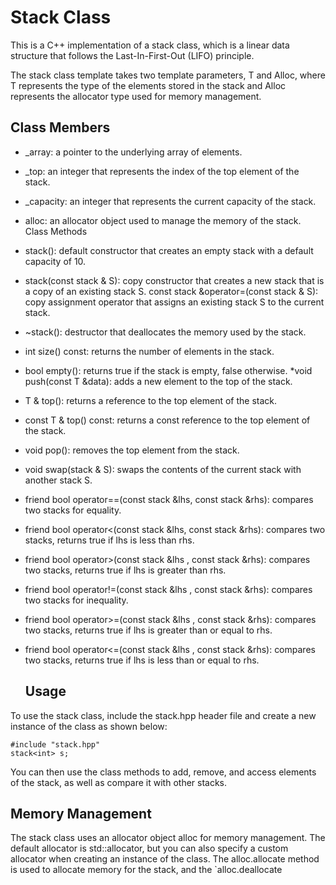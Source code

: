 # Stack Class
This is a C++ implementation of a stack class, which is a linear data structure that follows the Last-In-First-Out (LIFO) principle.

The stack class template takes two template parameters, T and Alloc, where T represents the type of the elements stored in the stack and Alloc represents the allocator type used for memory management.

 ## Class Members
* _array: a pointer to the underlying array of elements.
* _top: an integer that represents the index of the top element of the stack.
* _capacity: an integer that represents the current capacity of the stack.
* alloc: an allocator object used to manage the memory of the stack.
Class Methods
* stack(): default constructor that creates an empty stack with a default capacity of 10.
* stack(const stack & S): copy constructor that creates a new stack that is a copy of an existing stack S.
const stack &operator=(const stack & S): copy assignment operator that assigns an existing stack S to the current stack.
* ~stack(): destructor that deallocates the memory used by the stack.
* int size() const: returns the number of elements in the stack.
* bool empty(): returns true if the stack is empty, false otherwise.
*void push(const T &data): adds a new element to the top of the stack.
* T & top(): returns a reference to the top element of the stack.
* const T & top() const: returns a const reference to the top element of the stack.
* void pop(): removes the top element from the stack.
* void swap(stack & S): swaps the contents of the current stack with another stack S.
* friend bool operator==(const stack<T> &lhs, const stack<T> &rhs): compares two stacks for equality.
* friend bool operator<(const stack<T> &lhs, const stack<T> &rhs): compares two stacks, returns true if lhs is less than rhs.
* friend bool operator>(const stack<T> &lhs , const stack <T> &rhs): compares two stacks, returns true if lhs is greater than rhs.
* friend bool operator!=(const stack<T> &lhs , const stack <T> &rhs): compares two stacks for inequality.
* friend bool operator>=(const stack<T> &lhs , const stack <T> &rhs): compares two stacks, returns true if lhs is greater than or equal to rhs.
* friend bool operator<=(const stack<T> &lhs , const stack <T> &rhs): compares two stacks, returns true if lhs is less than or equal to rhs.

  ## Usage
To use the stack class, include the stack.hpp header file and create a new instance of the class as shown below:

```
#include "stack.hpp"
stack<int> s;
```
You can then use the class methods to add, remove, and access elements of the stack, as well as compare it with other stacks.

 ## Memory Management
The stack class uses an allocator object alloc for memory management. The default allocator is std::allocator, but you can also specify a custom allocator when creating an instance of the class. The alloc.allocate method is used to allocate memory for the stack, and the `alloc.deallocate
